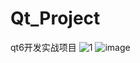 # Qt_Project
qt6开发实战项目
![1](https://user-images.githubusercontent.com/67304126/228452765-7bb763fb-2d7c-4153-a4a4-4e64008bc335.jpg)
![image](https://user-images.githubusercontent.com/67304126/228453230-78d078b0-2df5-47b9-a825-5c085a51ebf2.png)
